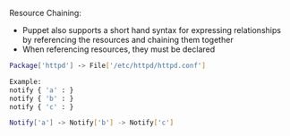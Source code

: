 Resource Chaining: 

- Puppet also supports a short hand syntax for expressing relationships by referencing the resources and chaining them together
- When referencing resources, they must be declared

```sh
Package['httpd'] -> File['/etc/httpd/httpd.conf']
```
```sh
Example: 
notify { 'a' : }
notify { 'b' : }
notify { 'c' : }

Notify['a'] -> Notify['b'] -> Notify['c']
```

